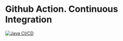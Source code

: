# Github Action. Continuous Integration
[![Java CI/CD](https://github.com/sudilaw/cicdtask/actions/workflows/ci.yml/badge.svg)](https://github.com/sudilaw/cicdtask/actions/workflows/ci.yml)
